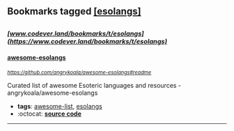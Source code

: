 ## Bookmarks tagged [[esolangs]](https://www.codever.land/search?q=[esolangs])

_<sup><sup>[www.codever.land/bookmarks/t/esolangs](https://www.codever.land/bookmarks/t/esolangs)</sup></sup>_
---
#### [awesome-esolangs](https://github.com/angrykoala/awesome-esolangs#readme)
_<sup>https://github.com/angrykoala/awesome-esolangs#readme</sup>_

Curated list of awesome Esoteric languages and resources - angrykoala/awesome-esolangs
* **tags**: [awesome-list](../tagged/awesome-list.md), [esolangs](../tagged/esolangs.md)
* :octocat: **[source code](https://github.com/angrykoala/awesome-esolangs#readme)**
---
